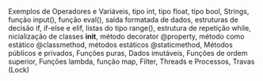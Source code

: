 Exemplos de Operadores e Variáveis, tipo int, tipo float, tipo bool,
Strings,  função input(), função eval(), saída formatada de dados, estruturas de decisão if, if-else e elif, listas do tipo range(), estrutura de repetição while, nicialização de classes __init__, método decorator @property, método como estático @classmethod, métodos estáticos @staticmethod, Métodos públicos e privados, Funções puras, Dados imutáveis, Funções de ordem superior, Funções lambda,  função map, Filter, Threads e Processos, Travas (Lock)







